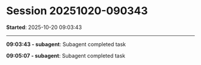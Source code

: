 # Session 20251020-090343

**Started**: 2025-10-20 09:03:43

---

**09:03:43 - subagent**: Subagent completed task

**09:05:07 - subagent**: Subagent completed task

